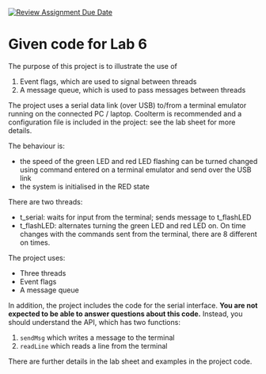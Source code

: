 [![Review Assignment Due Date](https://classroom.github.com/assets/deadline-readme-button-22041afd0340ce965d47ae6ef1cefeee28c7c493a6346c4f15d667ab976d596c.svg)](https://classroom.github.com/a/p-H4XMpF)
# Given code for Lab 6

The purpose of this project is to illustrate the use of 
 1. Event flags, which are used to signal between threads
 2. A message queue, which is used to pass messages between threads 

The project uses a serial data link (over USB) to/from a terminal emulator running on the
connected PC / laptop. Coolterm is recommended and a configuration file is included in the project: 
see the lab sheet for more details.

The behaviour is:
- the speed of the green LED and red LED flashing can be turned changed using command entered on a terminal emulator and send over the USB link
- the system is initialised in the RED state 
        
There are two threads:
- t_serial: waits for input from the terminal; sends message to t_flashLED
- t_flashLED: alternates turning the green LED and red LED on. On time changes with the commands sent from the terminal, there are 8 different on times. 
       
The project uses:
 * Three threads
 * Event flags
 * A message queue
 
In addition, the project includes the code for the serial interface. **You are not expected to be able to answer 
questions about this code.** Instead, you should understand the API, which has two functions:
   1. `sendMsg` which writes a message to the terminal
   2. `readLine` which reads a line from the terminal
 
There are further details in the lab sheet and examples in the project code. 
